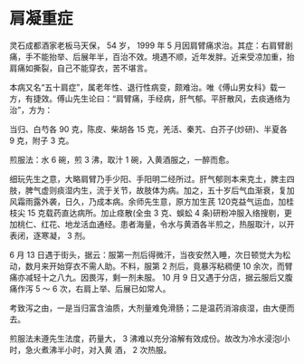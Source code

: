 # 肩凝重症


灵石成都酒家老板马天保， 54 岁， 1999 年 5 月因肩臂痛求治。其症：右肩臂剧痛，手不能抬举、后展年半，百治不效。境遇不顺，近年发胖。近来受凉加重，抬肩痛如撕裂，自己不能穿衣，苦不堪言。

本病又名“五十肩症”，属老年性、退行性病变，颇难治。唯《傅山男女科》载一方，有捷效。傅山先生论曰：“肩臂痛，手经病，肝气郁。平肝散风，去痰通络为治”，方为：

当归、白芍各 90 克，陈皮、柴胡各 15 克，羌活、秦艽、白芥子(炒研)、半夏各 9 克，附子 3 克。

煎服法：水 6 碗，煎 3 沸，取汁 1 碗，入黄酒服之，一醉而愈。

细玩先生之意，大略肩臂乃手少阳、手阳明二经所过。肝气郁则本来克土，脾主四肢，脾气虚则痰湿内生，流于关节，故肢体为病。加之，五十岁后气血渐衰，复加风霜雨露外袭，日久，乃成本病。余师先生意，原方加生芪 120克益气运血，加桂枝尖 15 克载药直达病所。加止痉散(全虫 3 克、蜈蚣 4 条)研粉冲服入络搜剔，更加桃仁、红花、地龙活血通经。患者海量，令水与黄酒各半煎之，热服取汁，以开表闭，逐寒凝， 3 剂。

6 月 13 日遇于街头，据云：服第一剂后得微汗，当夜安然入睡，次日顿觉大为松动，数月来开始穿衣不需人助。不料，服第 2 剂后，竟暴泻粘稠便 10 余次，而臂痛亦减轻十之八九。因畏泻，剩一剂未服。 10 月 9 日又遇于分店，据云服后又腹痛作泻 5 ～ 6 次，右肩上举、后展已如常人。

考致泻之由，一是当归富含油质，大剂量难免滑肠；二是温药消溶痰湿，由大便而去。

煎服法未遵先生法度，药量大， 3 沸难以充分溶解有效成份。故改为冷水浸泡l小时，急火煮沸半小时，对入黄
酒， 2 次热服。